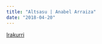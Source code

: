 ```yaml
---
title: "Altsasu | Anabel Arraiza"
date: "2018-04-20"
---
```

[Irakurri](https://guaixe.eus/altsasu/1523965090801-altsasu)
